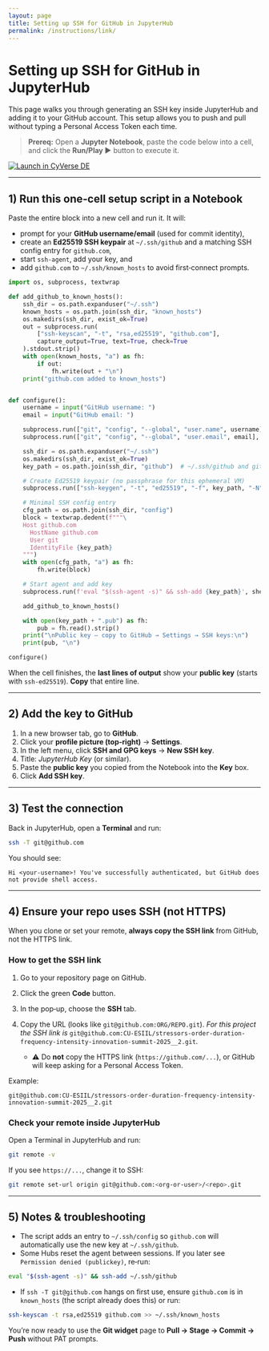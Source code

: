 ```yaml
---
layout: page
title: Setting up SSH for GitHub in JupyterHub
permalink: /instructions/link/
---
```


# Setting up SSH for GitHub in JupyterHub

This page walks you through generating an SSH key inside JupyterHub and adding it to your GitHub account. This setup allows you to push and pull without typing a Personal Access Token each time.

> **Prereq:** Open a **Jupyter Notebook**, paste the code below into a cell, and click the **Run/Play ▶️** button to execute it.

[![Launch in CyVerse DE](https://img.shields.io/badge/Launch-CyVerse%20DE-0b6efd?style=flat-square)](https://de.cyverse.org/apps/de/faf1d268-44cc-11ed-9715-008cfa5ae621/launch?saved-launch-id=dc65718e-1964-4d11-99ad-bf901cddda99)

---

## 1) Run this one‑cell setup script in a Notebook

Paste the entire block into a new cell and run it. It will:

* prompt for your **GitHub username/email** (used for commit identity),
* create an **Ed25519 SSH keypair** at `~/.ssh/github` and a matching SSH config entry for `github.com`,
* start `ssh-agent`, add your key, and
* add `github.com` to `~/.ssh/known_hosts` to avoid first‑connect prompts.

```python
import os, subprocess, textwrap

def add_github_to_known_hosts():
    ssh_dir = os.path.expanduser("~/.ssh")
    known_hosts = os.path.join(ssh_dir, "known_hosts")
    os.makedirs(ssh_dir, exist_ok=True)
    out = subprocess.run(
        ["ssh-keyscan", "-t", "rsa,ed25519", "github.com"],
        capture_output=True, text=True, check=True
    ).stdout.strip()
    with open(known_hosts, "a") as fh:
        if out:
            fh.write(out + "\n")
    print("github.com added to known_hosts")


def configure():
    username = input("GitHub username: ")
    email = input("GitHub email: ")

    subprocess.run(["git", "config", "--global", "user.name", username], check=True)
    subprocess.run(["git", "config", "--global", "user.email", email], check=True)

    ssh_dir = os.path.expanduser("~/.ssh")
    os.makedirs(ssh_dir, exist_ok=True)
    key_path = os.path.join(ssh_dir, "github")  # ~/.ssh/github and github.pub

    # Create Ed25519 keypair (no passphrase for this ephemeral VM)
    subprocess.run(["ssh-keygen", "-t", "ed25519", "-f", key_path, "-N", ""], check=True)

    # Minimal SSH config entry
    cfg_path = os.path.join(ssh_dir, "config")
    block = textwrap.dedent(f"""\
    Host github.com
      HostName github.com
      User git
      IdentityFile {key_path}
    """)
    with open(cfg_path, "a") as fh:
        fh.write(block)

    # Start agent and add key
    subprocess.run(f'eval "$(ssh-agent -s)" && ssh-add {key_path}', shell=True, check=True)

    add_github_to_known_hosts()

    with open(key_path + ".pub") as fh:
        pub = fh.read().strip()
    print("\nPublic key — copy to GitHub → Settings → SSH keys:\n")
    print(pub, "\n")

configure()
```

When the cell finishes, the **last lines of output** show your **public key** (starts with `ssh-ed25519`). **Copy** that entire line.

---

## 2) Add the key to GitHub

1. In a new browser tab, go to **GitHub**.
2. Click your **profile picture (top‑right)** → **Settings**.
3. In the left menu, click **SSH and GPG keys** → **New SSH key**.
4. Title: *JupyterHub Key* (or similar).
5. Paste the **public key** you copied from the Notebook into the **Key** box.
6. Click **Add SSH key**.

---

## 3) Test the connection

Back in JupyterHub, open a **Terminal** and run:

```bash
ssh -T git@github.com
```

You should see:

```
Hi <your-username>! You've successfully authenticated, but GitHub does not provide shell access.
```

---

## 4) Ensure your repo uses SSH (not HTTPS)

When you clone or set your remote, **always copy the SSH link** from GitHub, not the HTTPS link.

### How to get the SSH link

1. Go to your repository page on GitHub.
2. Click the green **Code** button.
3. In the pop‑up, choose the **SSH** tab.
4. Copy the URL (looks like `git@github.com:ORG/REPO.git`).
   *For this project the SSH link is* `git@github.com:CU-ESIIL/stressors-order-duration-frequency-intensity-innovation-summit-2025__2.git`.

   * ⚠️ Do **not** copy the HTTPS link (`https://github.com/...`), or GitHub will keep asking for a Personal Access Token.

Example:

```
git@github.com:CU-ESIIL/stressors-order-duration-frequency-intensity-innovation-summit-2025__2.git
```

### Check your remote inside JupyterHub

Open a Terminal in JupyterHub and run:

```bash
git remote -v
```

If you see `https://...`, change it to SSH:

```bash
git remote set-url origin git@github.com:<org-or-user>/<repo>.git
```

---

## 5) Notes & troubleshooting

* The script adds an entry to `~/.ssh/config` so `github.com` will automatically use the new key at `~/.ssh/github`.
* Some Hubs reset the agent between sessions. If you later see `Permission denied (publickey)`, re‑run:

```bash
eval "$(ssh-agent -s)" && ssh-add ~/.ssh/github
```

* If `ssh -T git@github.com` hangs on first use, ensure `github.com` is in `known_hosts` (the script already does this) or run:

```bash
ssh-keyscan -t rsa,ed25519 github.com >> ~/.ssh/known_hosts
```

You’re now ready to use the **Git widget** page to **Pull → Stage → Commit → Push** without PAT prompts.
